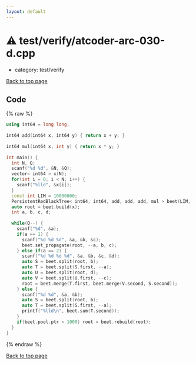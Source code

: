 ```yaml
---
layout: default
---
```


<!-- mathjax config similar to math.stackexchange -->
<script type="text/javascript" async
  src="https://cdnjs.cloudflare.com/ajax/libs/mathjax/2.7.5/MathJax.js?config=TeX-MML-AM_CHTML">
</script>
<script type="text/x-mathjax-config">
  MathJax.Hub.Config({
    TeX: { equationNumbers: { autoNumber: "AMS" }},
    tex2jax: {
      inlineMath: [ ['$','$'] ],
      processEscapes: true
    },
    "HTML-CSS": { matchFontHeight: false },
    displayAlign: "left",
    displayIndent: "2em"
  });
</script>

<script type="text/javascript" src="https://cdnjs.cloudflare.com/ajax/libs/jquery/3.4.1/jquery.min.js"></script>
<script src="https://cdn.jsdelivr.net/npm/jquery-balloon-js@1.1.2/jquery.balloon.min.js" integrity="sha256-ZEYs9VrgAeNuPvs15E39OsyOJaIkXEEt10fzxJ20+2I=" crossorigin="anonymous"></script>
<script type="text/javascript" src="../../../assets/js/copy-button.js"></script>
<link rel="stylesheet" href="../../../assets/css/copy-button.css" />


# :warning: test/verify/atcoder-arc-030-d.cpp
* category: test/verify


[Back to top page](../../../index.html)



## Code
{% raw %}
```cpp
using int64 = long long;
 
int64 add(int64 x, int64 y) { return x + y; }
 
int64 mul(int64 x, int y) { return x * y; }
 
int main() {
  int N, Q;
  scanf("%d %d", &N, &Q);
  vector< int64 > x(N);
  for(int i = 0; i < N; i++) {
    scanf("%lld", &x[i]);
  }
  const int LIM = 10000000;
  PersistentRedBlackTree< int64, int64, add, add, add, mul > beet(LIM, 0, 0);
  auto root = beet.build(x);
  int a, b, c, d;
 
  while(Q--) {
    scanf("%d", &a);
    if(a == 1) {
      scanf("%d %d %d", &a, &b, &c);
      beet.set_propagate(root, --a, b, c);
    } else if(a == 2) {
      scanf("%d %d %d %d", &a, &b, &c, &d);
      auto S = beet.split(root, b);
      auto T = beet.split(S.first, --a);
      auto U = beet.split(root, d);
      auto V = beet.split(U.first, --c);
      root = beet.merge(T.first, beet.merge(V.second, S.second));
    } else {
      scanf("%d %d", &a, &b);
      auto S = beet.split(root, b);
      auto T = beet.split(S.first, --a);
      printf("%lld\n", beet.sum(T.second));
    }
    if(beet.pool.ptr < 1000) root = beet.rebuild(root);
  }
}

```
{% endraw %}

[Back to top page](../../../index.html)

